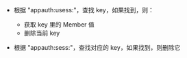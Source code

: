 - 根据 "appauth:usess:<email>"，查找 key，如果找到，则：
    - 获取 key 里的 Member 值
    - 删除当前 key

- 根据 "appauth:sess:<member>"，查找对应的 key，如果找到，则删除它
